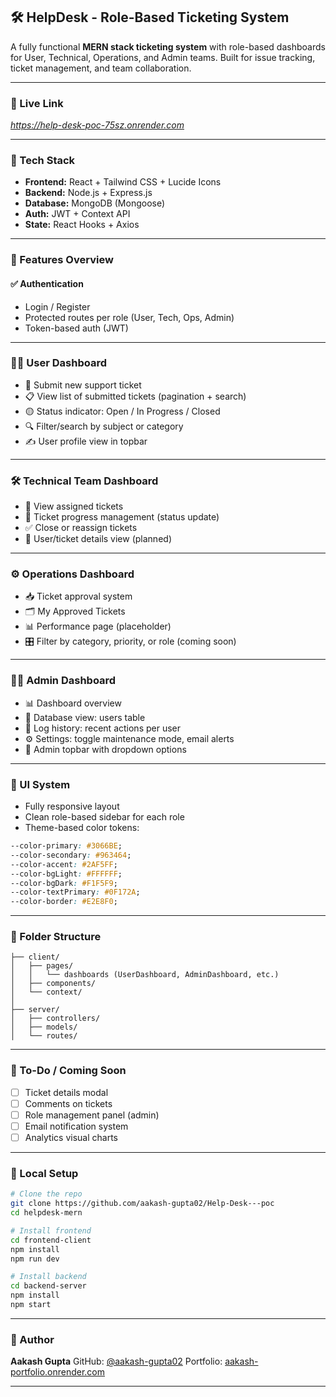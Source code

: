 ## 🛠️ HelpDesk - Role-Based Ticketing System

A fully functional **MERN stack ticketing system** with role-based dashboards for User, Technical, Operations, and Admin teams. Built for issue tracking, ticket management, and team collaboration.

---

### 🔗 Live Link

*https://help-desk-poc-75sz.onrender.com*

---

### 🚀 Tech Stack

* **Frontend:** React + Tailwind CSS + Lucide Icons
* **Backend:** Node.js + Express.js
* **Database:** MongoDB (Mongoose)
* **Auth:** JWT + Context API
* **State:** React Hooks + Axios
---

### 📂 Features Overview

#### ✅ Authentication

* Login / Register
* Protected routes per role (User, Tech, Ops, Admin)
* Token-based auth (JWT)

---

### 🧑‍💻 User Dashboard

* 📄 Submit new support ticket
* 📋 View list of submitted tickets (pagination + search)
* 🟡 Status indicator: Open / In Progress / Closed
* 🔍 Filter/search by subject or category
* ✍️ User profile view in topbar

---

### 🛠️ Technical Team Dashboard

* 📩 View assigned tickets
* 🧭 Ticket progress management (status update)
* ✅ Close or reassign tickets
* 👤 User/ticket details view (planned)

---

### ⚙️ Operations Dashboard

* 📥 Ticket approval system
* 🗂 My Approved Tickets
* 📊 Performance page (placeholder)
* 🎛 Filter by category, priority, or role (coming soon)

---

### 👨‍💼 Admin Dashboard

* 📊 Dashboard overview
* 📁 Database view: users table
* 📜 Log history: recent actions per user
* ⚙️ Settings: toggle maintenance mode, email alerts
* 🔐 Admin topbar with dropdown options

---

### 🌈 UI System

* Fully responsive layout
* Clean role-based sidebar for each role
* Theme-based color tokens:

```css
--color-primary: #3066BE;
--color-secondary: #963464;
--color-accent: #2AF5FF;
--color-bgLight: #FFFFFF;
--color-bgDark: #F1F5F9;
--color-textPrimary: #0F172A;
--color-border: #E2E8F0;
```

---

### 📁 Folder Structure

```
├── client/
│   ├── pages/
│   │   └── dashboards (UserDashboard, AdminDashboard, etc.)
│   ├── components/
│   └── context/
│
├── server/
│   ├── controllers/
│   ├── models/
│   └── routes/
```

---

### 📌 To-Do / Coming Soon

* [ ] Ticket details modal
* [ ] Comments on tickets
* [ ] Role management panel (admin)
* [ ] Email notification system
* [ ] Analytics visual charts

---

### 🧪 Local Setup

```bash
# Clone the repo
git clone https://github.com/aakash-gupta02/Help-Desk---poc
cd helpdesk-mern

# Install frontend
cd frontend-client
npm install
npm run dev

# Install backend
cd backend-server
npm install
npm start
```

---

### 🙌 Author

**Aakash Gupta**
GitHub: [@aakash-gupta02](https://github.com/aakash-gupta02)
Portfolio: [aakash-portfolio.onrender.com](https://aakash-portfolio.onrender.com)

---
